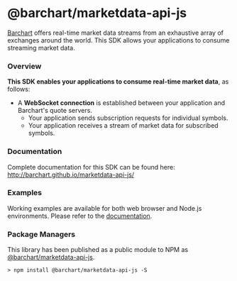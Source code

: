# @barchart/marketdata-api-js

[Barchart](https://www.barchart.com) offers real-time market data streams from an exhaustive array of exchanges around the world. This SDK allows your applications to consume streaming market data.

### Overview

**This SDK enables your applications to consume real-time market data**, as follows:

* A **WebSocket connection** is established between your application and Barchart's quote servers.
  * Your application sends subscription requests for individual symbols.
  * Your application receives a stream of market data for subscribed symbols.

### Documentation

Complete documentation for this SDK can be found here: http://barchart.github.io/marketdata-api-js/

### Examples

Working examples are available for both web browser and Node.js environments. Please refer to the [documentation](http://barchart.github.io/marketdata-api-js/).

### Package Managers

This library has been published as a public module to NPM as [@barchart/marketdata-api-js](https://www.npmjs.com/package/@barchart/marketdata-api-js).

    > npm install @barchart/marketdata-api-js -S

